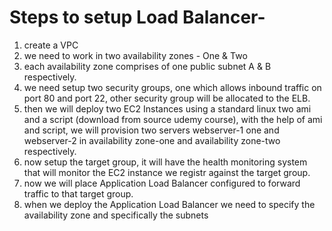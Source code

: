 # Steps to setup Load Balancer-
  1) create a VPC
  2) we need to work in two availability zones - One & Two
  3) each availability zone comprises of one public subnet A & B respectively.
  4) we need setup two security groups, one which allows inbound traffic on port 80 and port 22, other security group will be allocated to the ELB.
  5) then we will deploy two EC2 Instances using a standard linux two ami and a script (download from source udemy course),
     with the help of ami and script, we will provision two servers webserver-1 one and webserver-2 in availability zone-one and availability zone-two respectively.
  6) now setup the target group, it will have the health monitoring system that will monitor the EC2 instance we registr against the target group.
  7) now we will place Application Load Balancer configured to forward traffic to that target group.
  8) when we deploy the Application Load Balancer we need to specify the availability zone and specifically the subnets
